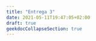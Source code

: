 ```yaml
---
title: "Entrega 3"
date: 2021-05-11T19:47:05+02:00
draft: true
geekdocCollapseSection: true
---
```


